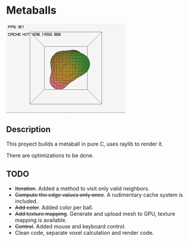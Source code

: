 # Metaballs
![Thumbnail](./thumbnail.gif)

## Description

This proyect builds a metaball in pure C, uses raylib to render it.

There are optimizations to be done.

## TODO

 - ~~Iteration~~. Added a method to visit only valid neighbors.
 - ~~Compute the edge values only once~~. A rudimentary cache system is included.
 - ~~Add color~~. Added color per ball.
 - ~~Add texture mapping~~. Generate and upload mesh to GPU, texture mapping is available.
 - ~~Control~~. Added mouse and keyboard control.
 - Clean code, separate voxel calculation and render code.
